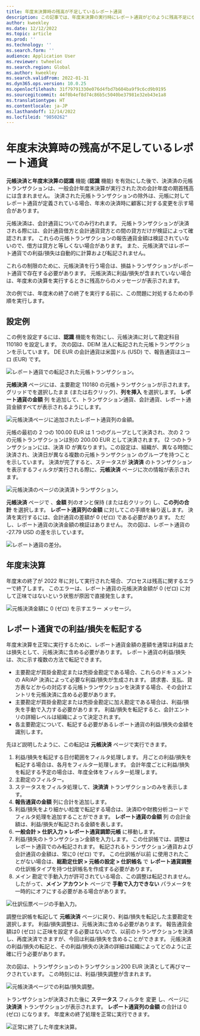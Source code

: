 ```yaml
---
title: 年度末決算時の残高が不足しているレポート通貨
description: この記事では、年度末決算の実行時にレポート通貨がどのように残高不足になっているかについて説明します。
author: kweekley
ms.date: 12/12/2022
ms.topic: article
ms.prod: ''
ms.technology: ''
ms.search.form: ''
audience: Application User
ms.reviewer: twheeloc
ms.search.region: Global
ms.author: kweekley
ms.search.validFrom: 2022-01-31
ms.dyn365.ops.version: 10.0.25
ms.openlocfilehash: 31f79791330e076d4fbd7b604ba9f9c6cd9b9195
ms.sourcegitcommit: 44f0b4ef8d74c86b5c5040be37981e32eb43e1a8
ms.translationtype: HT
ms.contentlocale: ja-JP
ms.lasthandoff: 12/14/2022
ms.locfileid: "9850262"
---
```

# <a name="reporting-currency-out-of-balance-when-the-year-end-close-is-run"></a>年度末決算時の残高が不足しているレポート通貨

**元帳決済と年度末決算の認識** 機能 (**認識** 機能) を有効にした後で、決済済の元帳トランザクションは、一般会計年度末決算が実行された次の会計年度の期首残高には含まれません。 決済された元帳トランザクションの除外は、元帳に対してレポート通貨が定義されている場合、年末の決済時に顧客に対する変更を示す場合があります。

元帳決済は、会計通貨についてのみ行われます。 元帳トランザクションが決済される際には、会計通貨借方と会計通貨貸方との間の貸方だけが検証によって確認されます。 これらの元帳トランザクションの報告通貨金額は検証されていないので、借方は貸方と等しくない場合があります。 また、元帳決済ではレポート通貨での利益/損失は自動的に計算および転記されません。

これらの制限のために、元帳決済を行う場合は、損益トランザクションがレポート通貨で存在する必要があります。 元帳決済に利益/損失が含まれていない場合は、年度末の決算を実行するときに残高からのメッセージが表示されます。

次の例では、年度末の終了の終了を実行する前に、この問題に対処するための手順を実行します。

## <a name="example-setup"></a>設定例

この例を設定するには、**認識** 機能を有効にし、元帳決済に対して勘定科目 110180 を設定します。 次の図は、DEIM 法人に転記された元帳トランザクションを示しています。 DE EUR の会計通貨は米国ドル (USD) で、報告通貨はユーロ (EUR) です。

![レポート通貨での転記された元帳トランザクション。](./media/reporting-currency-1.png)

**元帳決済** ページには、主要勘定 110180 の元帳トランザクションが示されます。 グリッドでを選択したまま (または右クリック)、**列を挿入** を選択します。 **レポート通貨の金額** 列 を追加して、トランザクション通貨、会計通貨、レポート通貨金額すべてが表示されるようにします。

![元帳決済ページに追加されたレポート通貨列の金額。](./media/Ledger-settlement2.png)

元帳の最初の 2 つの 100.00 EUR は 1 つのグループとして決済され、次の 2 つの元帳トランザクションは別の 200.00 EUR として決済されます。 (2 つのトランザクションには、決済 ID が異なります)。この設定は、組織が、異なる時間に決済され、決済日が異なる複数の元帳トランザクション のグループを持つことを示しています。 決済が完了すると、ステータスが **決済済** のトランザクションを表示するフィルタが実行される際に、**元帳決済** ページに次の情報が表示されます。

![元帳決済のページの決済済トランザクション。](./media/Settled-trans-filtered3.png)

**元帳決済** ページで 、**金額** 列のオンと保持 (または右クリック) し、**この列の合計** を選択します。 **レポート通貨列の金額** に対してこの手順を繰り返します。 決済を実行するには、会計通貨の差額が 0 (ゼロ) である必要があります。 ただし、レポート通貨の決済金額の検証はありません。 次の図は、レポート通貨の -27.79 USD の差を示しています。

![レポート通貨の差分。](./media/Difference4.png)

## <a name="year-end-close"></a>年度末決算

年度末の終了が 2022 年に対して実行された場合、プロセスは残高に関するエラーで終了します。 このエラーは、レポート通貨の元帳決済金額が 0 (ゼロ) に対して正味ではないという状態が原因で直接発生します。

![元帳決済金額に 0 (ゼロ) を示すエラー メッセージ。](./media/YEC5.png)

## <a name="posting-reporting-currency-gainloss"></a>レポート通貨での利益/損失を転記する

年度末決算を正常に実行するために、レポート通貨金額の差額を通常は利益または損失として、元帳決済に含める必要があります。 レポート通貨の利益/損失は、次に示す複数の方法で転記できます。

- 主要勘定が買掛金勘定または売掛金勘定である場合、これらのドキュメントの AR/AP 決済によって必要な利益/損失が生成されます。 請求書、支払、貸方表などからの対応する元帳トランザクションを決済する場合、その会計エントリを元帳決済に含める必要があります。
- 主要勘定が買掛金勘定または売掛金勘定に加え勘定である場合は、利益/損失を手動で入力する必要があります。 利益/損失を転記すると、会計エントリの詳細レベルは組織によって決定されます。
- 各主要勘定について、転記する必要があるレポート通貨の利益/損失の金額を識別します。

先ほど説明したように、この転記は **元帳決済** ページで実行できます。

1. 利益/損失を転記する日付範囲をフィルタ処理します。 月ごとの利益/損失を転記する場合は、各月をフィルター処理します。 会計年度ごとに利益/損失を転記する予定の場合は、年度全体をフィルター処理します。
2. 主勘定のフィルター。
3. ステータスをフィルタ処理して、**決済済** トランザクションのみを表示します。
4. **報告通貨の金額** 列に合計を追加します。
5. 利益/損失をより細かい粒度で転記する場合は、決済IDや財務分析コードでフィルタ処理を追加することができます。 **レポート通貨の金額** 列 の合計金額は、利益/損失が転記される金額を表します。
6. **一般会計 \> 仕訳入力 \> レポート通貨調節元帳** に移動します。
7. 利益/損失のトランザクション金額を入力します。 この仕訳帳では、調整はレポート通貨でのみ転記されます。 転記されるトランザクション通貨および会計通貨の金額は、常に0 (ゼロ) です。 この仕訳帳が以前     に使用されたことがない場合は、**総勘定仕訳 \> 元帳の設定 \> 仕訳帳名** で **レポート通貨調整** の仕訳帳タイプを持つ仕訳帳名を作成する必要があります。
8. メイン 勘定で手動入力が許可されている場合、この調整は転記されません。 したがって、**メイン アカウント** ページで **手動で入力できない** パラメータを一時的にオフにする必要がある場合があります。

![仕訳伝票ページの手動入力。](./media/Manual-entry6.png)

調整仕訳帳を転記して **元帳決済** ページに戻り、利益/損失を転記した主要勘定を選択します。 利益/損失調整は、元帳決済に含める必要があります。 報告通貨金額は0 (ゼロ) に正味を設定する必要はないので、以前のトランザクションを決済し、再度決済できますが、今回は利益/損失を含めることができます。 元帳決済の利益/損失の転記と、その利益/損失の決済の詳細は組織によってどのように正確に行う必要があります。

次の図は、トランザクションのトランザクション200 EUR 決済として再びマークされています。 この時刻には、利益/損失調整が含まれます。

![元帳決済ページでの利益/損失調整。](./media/gain-loss7.png)

トランザクションが決済された後に **ステータス** フィルタを 変更 し、ページに **決済済** トランザクションが表示されます。 **レポート通貨列の金額** の合計は 0 (ゼロ) になります。 年度末の終了処理を正常に実行できます。

![正常に終了した年度末決算。](./media/Zero-settled8.png)
